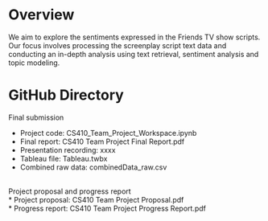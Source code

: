 # Overview<br>
We aim to explore the sentiments expressed in the Friends TV show scripts. Our focus involves processing the screenplay script text data and conducting an in-depth analysis using text retrieval, sentiment analysis and topic modeling.<br>

# GitHub Directory<br>

Final submission<br>
* Project code: CS410_Team_Project_Workspace.ipynb<br>
* Final report: CS410 Team Project Final Report.pdf<br>
* Presentation recording: xxxx<br>
* Tableau file: Tableau.twbx<br>
* Combined raw data: combinedData_raw.csv<br>
<br>
Project proposal and progress report<br>
* Project proposal: CS410 Team Project Proposal.pdf<br>
* Progress report: CS410 Team Project Progress Report.pdf<br>

